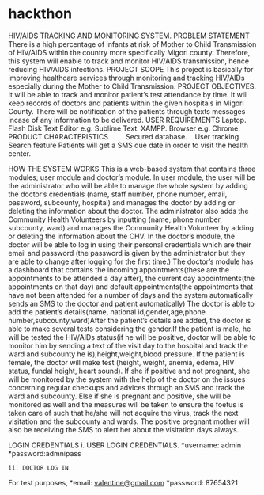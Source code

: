 # hackthon
HIV/AIDS TRACKING AND MONITORING SYSTEM.
PROBLEM STATEMENT
There is a high percentage of infants at risk of Mother to Child Transmission of HIV/AIDS within the country more specifically Migori county. Therefore, this system will enable to track and monitor HIV/AIDS transmission, hence reducing HIV/AIDS infections.
PROJECT SCOPE
This project is basically for improving healthcare services through monitoring and tracking HIV/AIDs especially during the Mother to Child Transmission.
PROJECT OBJECTIVES.
It will be able to track and monitor patient’s test attendance by time. 
It will keep records of doctors and patients within the given hospitals in Migori County.
There will be notification of the patients through texts messages incase of any information to be delivered.
USER REQUIREMENTS
Laptop.
Flash Disk
Text Editor e.g. Sublime Text.
XAMPP.
Browser e.g. Chrome.
PRODUCT CHARACTERISTICS 
         Secured database.
   User tracking
   Search feature 
  Patients will get a SMS due date in order to visit the health center.




HOW THE SYSTEM WORKS
This is a web-based system that contains three modules; user module and doctor’s module.
 In user module, the user will be the administrator who will be able to manage the whole system by adding the doctor’s credentials (name, staff number, phone number, email, password, subcounty, hospital) and manages the doctor by adding or deleting the information about the doctor.
The administrator also adds the Community Health Volunteers by inputting (name, phone number, subcounty, ward) and manages the Community
 Health Volunteer by adding or deleting the information about the CHV.
In the doctor’s module, the doctor will be able to log in using their personal credentials which are their email and password (the password is given by the administrator but they are able to change after logging for the first time.)
The doctor’s module has a dashboard that contains the incoming appointments(these are the appointments to be attended a day after), the current day appointments(the appointments on that day) and default appointments(the appointments that have not been attended for a number of days and the system automatically sends an SMS to the doctor and patient automatically)
The doctor is able to add the patient’s details(name, national id,gender,age,phone number,subcounty,ward)After the patient’s details are added, the doctor is able to make several tests considering the gender.If the patient is male, he will be tested the HIV/AIDs status(if he will be positive, doctor will be able to monitor him by sending a text  of the visit day to the hospital and track the ward and subcounty he is),height,weight,blood pressure.
If the patient is female, the doctor will make test (height, weight, anemia, edema, HIV status, fundal height, heart sound). If she if positive and not pregnant, she will be monitored by the system with the help of the doctor on the issues concerning regular checkups and advices through an SMS and track the ward and subcounty. Else if she is pregnant and positive, she will be monitored as well and the measures will be taken to ensure the foetus is taken care of such that he/she will not acquire the virus, track the next visitation and the subcounty and wards. The positive pregnant mother will also be receiving the SMS to alert her about the visitation days always.







LOGIN CREDENTIALS
    i. USER LOGIN CREDENTIALS.
	*username: admin
	*password:admnipass


    ii. DOCTOR LOG IN
 For test purposes, *email: valentine@gmail.com
		       *password: 87654321
